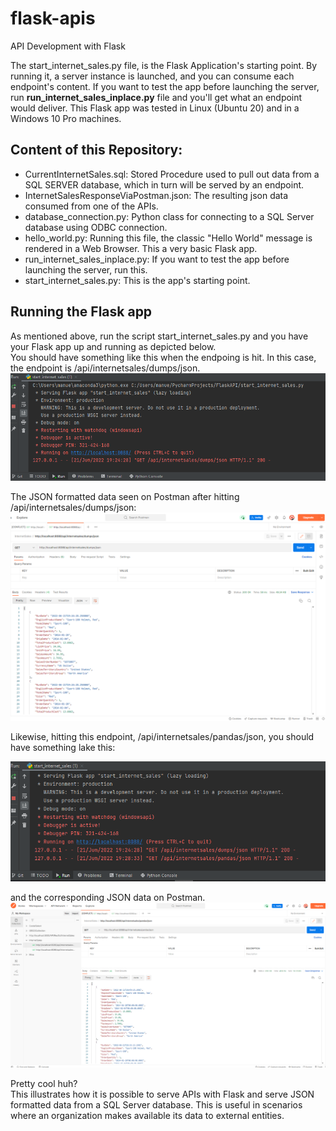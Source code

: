 # flask-apis
API Development with Flask

The start_internet_sales.py file, is the Flask Application's starting point. By running it, a server instance is launched, and you can consume each endpoint's content. If you want to test the app before launching the server, run **run_internet_sales_inplace.py** file and you'll get what an endpoint would deliver.
This Flask app was tested in Linux (Ubuntu 20) and in a Windows 10 Pro machines.

## Content of this Repository:
- CurrentInternetSales.sql: Stored Procedure used to pull out data from a SQL SERVER database, which in turn will be served by an endpoint.
- InternetSalesResponseViaPostman.json: The resulting json data consumed from one of the APIs.
- database_connection.py: Python class for connecting to a SQL Server database using ODBC connection.
- hello_world.py: Running this file, the classic "Hello World" message is rendered in a Web Browser. This a very basic Flask app.
- run_internet_sales_inplace.py: If you want to test the app before launching the server, run this.
- start_internet_sales.py: This is the app's starting point.  

## Running the Flask app

As mentioned above, run the script start_internet_sales.py and you have your Flask app up and running as depicted below.<br>
You should have something like this when the endpoing is hit. In this case, the endpoint is /api/internetsales/dumps/json.
![Dumps Endpoint](DumpsExecutionpng.png)

The JSON formatted data seen on Postman after hitting /api/internetsales/dumps/json:
![Postman Json Dumps Endpoint](InternetSalesDumps.png)

Likewise, hitting this endpoint, /api/internetsales/pandas/json, you should have something lake this:

![Pandas Endpoint](PandasEndpointExecution.png)

and the corresponding JSON data on Postman.
![Postman Json Pandas Endpoint](InternetSalesPandas.png)

Pretty cool huh?<br>
This illustrates how it is possible to serve APIs with Flask and serve JSON formatted data from a SQL Server database. This is useful in scenarios where an organization makes available its data to external entities.
